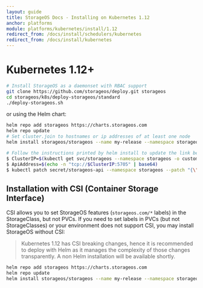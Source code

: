 ```yaml
---
layout: guide
title: StorageOS Docs - Installing on Kubernetes 1.12
anchor: platforms
module: platforms/kubernetes/install/1.12
redirect_from: /docs/install/schedulers/kubernetes
redirect_from: /docs/install/kubernetes
---
```


# Kubernetes 1.12+

```bash
# Install StorageOS as a daemonset with RBAC support
git clone https://github.com/storageos/deploy.git storageos
cd storageos/k8s/deploy-storageos/standard
./deploy-storageos.sh
```

or using the Helm chart:
```bash
helm repo add storageos https://charts.storageos.com
helm repo update
# Set cluster.join to hostnames or ip addresses of at least one node
helm install storageos/storageos --name my-release --namespace storageos --set cluster.join=node01,node02,node03

# Follow the instructions printed by helm install to update the link between Kubernetes and StorageOS. They look like:
$ ClusterIP=$(kubectl get svc/storageos --namespace storageos -o custom-columns=IP:spec.clusterIP --no-headers=true)
$ ApiAddress=$(echo -n "tcp://$ClusterIP:5705" | base64)
$ kubectl patch secret/storageos-api --namespace storageos --patch "{\"data\":{\"apiAddress\": \"$ApiAddress\"}}"
```

## Installation with CSI (Container Storage Interface)

CSI allows you to set StorageOS features (`storageos.com/*` labels) in
the StorageClass, but not PVCs. If you need to set labels in PVCs (but not
StorageClasses) or your environment does not support CSI, you may install
StorageOS without CSI:

> Kubernetes 1.12 has CSI breaking changes, hence it is recommended to deploy
> with Helm as it manages the complexity of those changes transparently. A non
> Helm installation will be available shortly.

```bash
helm repo add storageos https://charts.storageos.com
helm repo update
helm install storageos/storageos --name my-release --namespace storageos --set cluster.join=node01,node02,node03 --set csi.enable=true
```
